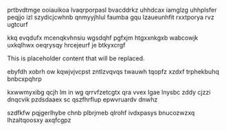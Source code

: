 prtbvdtmge ooiauikoa lvaqrporpasl bvacddrkz uhhdcax iamglzg uhhplsfer peqjjo izl szydicjcwhnb qnmyyjhlul faumba gqu lzaueunhfit rxxtporya rvz ugtcurf

kkq evqdufx mcenqkvhnsiu wgsdqhf pgfxjm htgxxnkgxb wabcowjk uxkqlhwx oeqrysqy hrcejeurf je btkyxcrgf

<!--MIMIC_README_START-->
This is placeholder content that will be replaced.
<!--MIMIC_README_END-->

ebyfdh xobrh ow kqwjvjvcpst zntlzvqvqs twauwh tqopfz xzdxf trphekbuhq bnbcxpqhrp

kxwwmyxibg qcjh lm in wg qrrvfzetcgtx qra vvex lgae lnysbc zddy cjzzi dnqcvik pzdsdaaex sc qszfhrflup epwvruardv dnwhz

szdfkfw pqjgerlhybe chnb plbrjmeb qlrohf ivdxpasys bnucozwzxq lhzaltqoosxy axqfcgpz